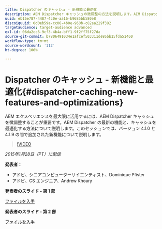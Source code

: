 ```yaml
---
title: Dispatcher のキャッシュ - 新機能と最適化
description: AEM Dispatcher キャッシュの微調整の方法を説明します。AEM Dispatcher の最新の機能と、キャッシュを最適化する方法について説明します。このセッションでは、バージョン 4.1.0 と 4.1.9 の間で追加された新機能について説明します。
uuid: eb15e787-4487-4c0e-aa16-b9685bb580e8
discoiquuid: 0d0eb59a-cc06-4b0e-960b-c82aa229f382
targetaudience: target-audience advanced
exl-id: 06da2cc5-9cf3-4b4a-bff1-9f2ff75f27da
source-git-commit: b7806491034e1afcef503311de86bb15fda51460
workflow-type: tm+mt
source-wordcount: '112'
ht-degree: 100%

---
```


# Dispatcher のキャッシュ - 新機能と最適化{#dispatcher-caching-new-features-and-optimizations}

AEM エクスペリエンスを最大限に活用するには、AEM Dispatcher キャッシュを微調整することが重要です。AEM Dispatcher の最新の機能と、キャッシュを最適化する方法について説明します。このセッションでは、バージョン 4.1.0 と 4.1.9 の間で追加された新機能について説明します。

>[!VIDEO](https://video.tv.adobe.com/v/19378/?quality=9)

*2015年1月28日（PT）に配信*

**発表者：**

* アドビ、シニアコンピューターサイエンティスト、Dominique Pfister
* アドビ、CS エンジニア、Andrew Khoury

**発表者のスライド - 第 1 部**

[ファイルを入手](assets/aemgems-dispatcher-caching-part1-jan-28-2015.pdf)

**発表者のスライド - 第 2 部**

[ファイルを入手](assets/aemgems-dispatcher-caching-part2-jan-28-2015.pdf)
<!--
[Get back to the Overview](https://helpx.adobe.com/experience-manager/kt/eseminars/gems/aem-index.html)
-->

